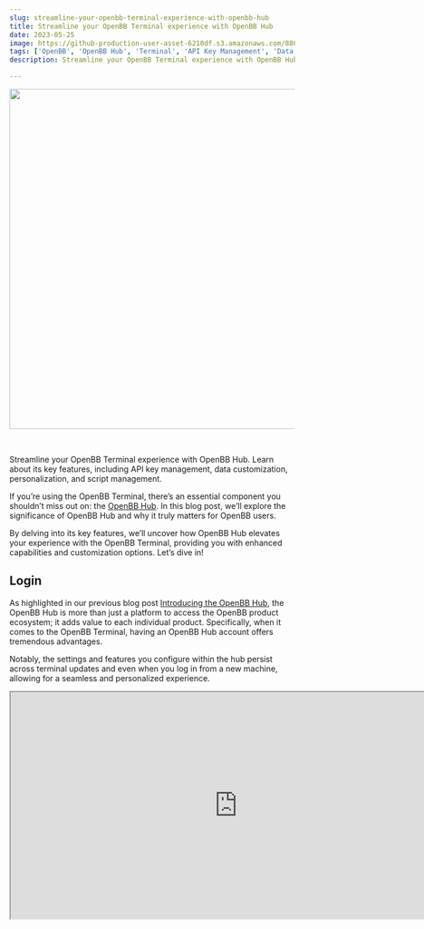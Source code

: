 ```yaml
---
slug: streamline-your-openbb-terminal-experience-with-openbb-hub
title: Streamline your OpenBB Terminal experience with OpenBB Hub
date: 2023-05-25
image: https://github-production-user-asset-6210df.s3.amazonaws.com/88618738/280555078-abca5151-99f4-4c07-860f-6de8be85125c.png
tags: ['OpenBB', 'OpenBB Hub', 'Terminal', 'API Key Management', 'Data Customization', 'Personalization', 'Script Management']
description: Streamline your OpenBB Terminal experience with OpenBB Hub. Learn about its key features, including API key management, data customization, personalization, and script management.

---
```


<p align="center">
    <img width="600" src="https://github-production-user-asset-6210df.s3.amazonaws.com/88618738/280555078-abca5151-99f4-4c07-860f-6de8be85125c.png"/>
</p>

<br />

Streamline your OpenBB Terminal experience with OpenBB Hub. Learn about its key features, including API key management, data customization, personalization, and script management.

<!-- truncate -->

<div style={{borderTop: '1px solid #21af90', margin: '1.5em 0'}} />

If you’re using the OpenBB Terminal, there’s an essential component you shouldn’t miss out on: the [OpenBB Hub](https://my.openbb.co/). In this blog post, we’ll explore the significance of OpenBB Hub and why it truly matters for OpenBB users.

By delving into its key features, we’ll uncover how OpenBB Hub elevates your experience with the OpenBB Terminal, providing you with enhanced capabilities and customization options. Let’s dive in!

## Login

As highlighted in our previous blog post [Introducing the OpenBB Hub](https://openbb.co/blog/introducing-the-openbb-hub), the OpenBB Hub is more than just a platform to access the OpenBB product ecosystem; it adds value to each individual product. Specifically, when it comes to the OpenBB Terminal, having an OpenBB Hub account offers tremendous advantages.

Notably, the settings and features you configure within the hub persist across terminal updates and even when you log in from a new machine, allowing for a seamless and personalized experience.

<div className="flex place-items-center justify-center items-center rounded-sm mx-auto">
    <iframe
        src="https://www.youtube.com/embed/HNEZ6h2K9C4?si=qD9OmbHo9SGEkUM5"
        width="800"
        height="400"
    />
</div>

## Streamlining API key management

A common question we receive is about the source of our data. OpenBB doesn’t own any data; instead, we enable users to access data from various vendors by signing up for plans on their respective websites. This approach allows us to focus on platform development and data standardization while giving users the freedom to pay for the high-quality datasets they desire.

Previously, managing API keys was only accessible through the terminal CLI, which could be suboptimal. To alleviate this, we introduced the capability to manage API keys directly from a web page, reducing friction and putting the focus back on what matters most: access to data.

<div className="flex place-items-center justify-center items-center rounded-sm mx-auto">
    <iframe
        src="https://www.youtube.com/embed/IrHMEuWQiiQ?si=usaVWmOOWRPqEakq"
        width="800"
        height="400"
    />
</div>

## Enhanced data customization

With OpenBB Hub, you have the power to set default data sources, enabling you to choose the data vendor that aligns best with your needs for each command within the terminal. This flexibility empowers you to curate your preferred data sources, providing a tailored experience that optimizes your decision-making process.

## Infuse personal style into your terminal

OpenBB Hub lets you personalize your terminal by customizing its colors to your liking. From the command line interface menu to interactive tables and even charting colors, you have the freedom to create your own custom color scheme. Whether you prefer soothing pastel shades or bold neon colors, the choice is yours.

This feature not only adds a touch of personalization but also ensures a comfortable and visually pleasing experience, reducing eye strain during extended usage. Say goodbye to the standard white background and say hello to a terminal that reflects your unique style.

## Effortless routine scripts management

We’ve noticed a growing trend among our users: the development and adoption of routine scripts. These .openbb files contain OpenBB commands and allow users to save their investment research workflows, as well as share them with others.

While OpenBB Hub provides access to pre-defined scripts developed by our team, which have been extensively used in academia, it also allows you to manage your own scripts. In the near future, we will introduce a community scripts page, fostering script sharing and discussions on individual use cases.

<div className="flex place-items-center justify-center items-center rounded-sm mx-auto">
    <iframe
        src="https://www.youtube.com/embed/S0PIl8qEBCo?si=Lc4u2bG_NRWNhRhf"
        width="800"
        height="400"
    />
</div>

## Final thoughts

The OpenBB Hub has become the central platform where we closely engage with the community, continuously striving to add value to your experience when utilizing our suite of products. We encourage you to share your feedback and ideas with us to help shape the future of OpenBB.

Join the OpenBB Hub today, and spread the word among your peers, so we can grow together and create an even more vibrant community.

Check out the OpenBB Hub user metrics [here](https://openbb.co/company/open?type=hub), and if you missed our recent webinar, you can catch up on all the exciting new features in the video below.

<div className="flex place-items-center justify-center items-center rounded-sm mx-auto">
    <iframe
        src="https://www.youtube.com/embed/_4dQs_q_Jtk?si=Wqu2vi2EWUww3gfK"
        width="800"
        height="400"
    />
</div>

<br />

With the [OpenBB Hub](https://my.openbb.co/), you unlock a world of possibilities.
